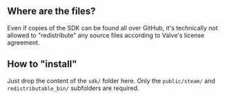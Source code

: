 ## Where are the files?

Even if copies of the SDK can be found all over GitHub, it's technically not allowed to "redistribute" any source files according to Valve's license agreement.

## How to "install"

Just drop the content of the `sdk/` folder here. Only the `public/steam/` and `redistributable_bin/` subfolders are required.
